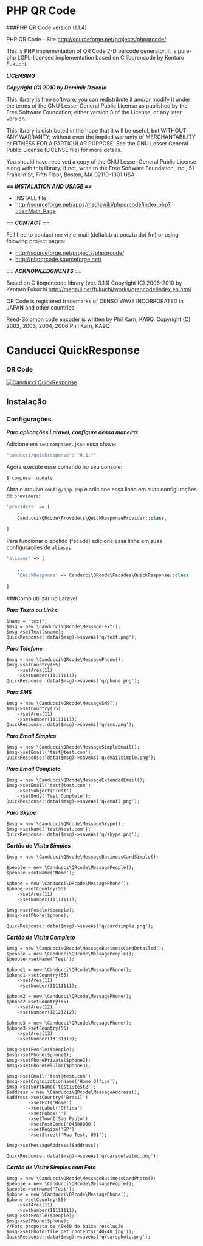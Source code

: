 # PHP QR Code 

###PHP QR Code version (1.1.4)

PHP QR Code - Site http://sourceforge.net/projects/phpqrcode/ 

This is PHP implementation of QR Code 2-D barcode generator. It is pure-php
LGPL-licensed implementation based on C libqrencode by Kentaro Fukuchi.

___LICENSING___

___Copyright (C) 2010 by Dominik Dzienia___ 

This library is free software; you can redistribute it and/or modify it under
the terms of the GNU Lesser General Public License as published by the Free
Software Foundation; either version 3 of the License, or any later version.

This library is distributed in the hope that it will be useful, but WITHOUT ANY
WARRANTY; without even the implied warranty of MERCHANTABILITY or FITNESS FOR A
PARTICULAR PURPOSE. See the GNU Lesser General Public License (LICENSE file)
for more details.

You should have received a copy of the GNU Lesser General Public License along
with this library; if not, write to the Free Software Foundation, Inc., 51
Franklin St, Fifth Floor, Boston, MA 02110-1301 USA

___== INSTALATION AND USAGE ==___

 * INSTALL file
 * http://sourceforge.net/apps/mediawiki/phpqrcode/index.php?title=Main_Page

___== CONTACT ==___

Fell free to contact me via e-mail (deltalab at poczta dot fm) or using
folowing project pages:

 * http://sourceforge.net/projects/phpqrcode/
 * http://phpqrcode.sourceforge.net/
  
___== ACKNOWLEDGMENTS ==___

Based on C libqrencode library (ver. 3.1.1) 
Copyright (C) 2006-2010 by Kentaro Fukuchi
http://megaui.net/fukuchi/works/qrencode/index.en.html

QR Code is registered trademarks of DENSO WAVE INCORPORATED in JAPAN and other
countries.

Reed-Solomon code encoder is written by Phil Karn, KA9Q.
Copyright (C) 2002, 2003, 2004, 2006 Phil Karn, KA9Q

# Canducci QuickResponse

### QR Code

[![Canducci QuickResponse](http://i666.photobucket.com/albums/vv25/netdragoon/pacote_zpsvgkl4fbt.png)](https://packagist.org/packages/canducci/quickresponse)

## Instalação

### Configurações

___Para aplicações Laravel, configure dessa maneira:___

Adicione em seu `composer.json` essa chave:

```PHP
"canducci/quickresponse": "0.1.*"
```

Agora execute esse comando no seu console:

    $ composer update


Abra o arquivo `config/app.php` e adicione essa linha em suas configurações de `providers`:

```PHP
'providers' => [
    ...    
    Canducci\QRcode\Providers\QuickResponseProvider::class,
    
]
```

Para funcionar o apelido (facade) adicione essa linha em suas configurações de `aliases`:
```PHP
'aliases' => [

    ...
    'QuickResponse' => Canducci\QRcode\Facades\QuickResponse::class
    
]
```

###Como utilizar no Laravel

___Para Texto ou Links:___

    $name = "test";
    $msg = new \Canducci\QRcode\MessageText();
    $msg->setText($name);
    QuickResponse::data($msg)->saveAs('q/text.png');
    
___Para Telefone___
    
    $msg = new \Canducci\QRcode\MessagePhone();
    $msg->setCountry(55)
        ->setArea(11)
        ->setNumber(11111111);
    QuickResponse::data($msg)->saveAs('q/phone.png');
    
___Para SMS___
    
    $msg = new \Canducci\QRcode\MessageSMS();
    $msg->setCountry(55)
        ->setArea(11)
        ->setNumber(11111111);
    QuickResponse::data($msg)->saveAs('q/sms.png');    
	

___Para Email Simples___

    $msg = new \Canducci\QRcode\MessageSimpleEmail();
    $msg->setEmail('test@test.com');
    QuickResponse::data($msg)->saveAs('q/emailsimple.png');
        
___Para Email Completo___
    
    $msg = new \Canducci\QRcode\MessageExtendedEmail();
    $msg->setEmail('test@test.com')
        ->setSubject('Test')
        ->setBody('Test Complete');
    QuickResponse::data($msg)->saveAs('q/email.png');

___Para Skype___

    $msg = new \Canducci\QRcode\MessageSkype();
    $msg->setName('test@test.com');
    QuickResponse::data($msg)->saveAs('q/skype.png');

___Cartão de Visita Simples___

    $msg = new \Canducci\QRcode\MessageBusinessCardSimple();
    
    $people = new \Canducci\QRcode\MessagePeople();
    $people->setName('Nome');
    
    $phone = new \Canducci\QRcode\MessagePhone();
    $phone->setCountry(55)
        ->setArea(11)
        ->setNumber(11111111);
        
    $msg->setPeople($people);
    $msg->setPhone($phone);
    
    QuickResponse::data($msg)->saveAs('q/cardsimple.png');
    
___Cartão de Visita Completo___

    $msg = new \Canducci\QRcode\MessageBusinessCardDetailed();
    $people = new \Canducci\QRcode\MessagePeople();
    $people->setName('Test');
    
    $phone1 = new \Canducci\QRcode\MessagePhone();
    $phone1->setCountry(55)
        ->setArea(11)
        ->setNumber(11111111);
        
    $phone2 = new \Canducci\QRcode\MessagePhone();
    $phone2->setCountry(55)
        ->setArea(12)
        ->setNumber(12121212);
        
    $phone3 = new \Canducci\QRcode\MessagePhone();
    $phone3->setCountry(55)
        ->setArea(13)
        ->setNumber(13131313);
        
    $msg->setPeople($people);
    $msg->setPhone($phone1);
    $msg->setPhonePrivate($phone2);
    $msg->setPhoneCelular($phone3);
    
    $msg->setEmail('test@test.com');
    $msg->setOrganizationName('Home Office');
    $msg->setSortName('test1;test2');
    $address = new \Canducci\QRcode\MessageAddress();
    $address->setCountry('Brasil')
            ->setExt('Home')
            ->setLabel('Office')
            ->setPobox('')
            ->setTown('Sao Paulo')
            ->setPostCode('04500000')
            ->setRegion('SP')
            ->setStreet('Rua Test, 001');
            
    $msg->setMessageAddress($address);
    
    QuickResponse::data($msg)->saveAs('q/carsdetailed.png');
    
___Cartão de Visita Simples com Foto___

    $msg = new \Canducci\QRcode\MessageBusinessCardPhoto();
    $people = new \Canducci\QRcode\MessagePeople();
    $people->setName('Test');
    $phone = new \Canducci\QRcode\MessagePhone();
    $phone->setCountry(55)
        ->setArea(11)
        ->setNumber(11111111);
    $msg->setPeople($people);
    $msg->setPhone($phone);
    //Foto proposta de 40x40 de baixa resolução 
    $msg->setPhoto(file_get_contents('40x40.jpg'));
    QuickResponse::data($msg)->saveAs('q/carsphoto.png');